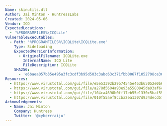 ```yaml
---
Name: skinutils.dll
Author: Jai Minton - HuntressLabs
Created: 2024-05-06
Vendor: ICQ
ExpectedLocations:
  - '%PROGRAMFILES%\ICQLite'
VulnerableExecutables:
  - Path: '%PROGRAMFILES%\ICQLite\ICQLite.exe'
    Type: Sideloading
    ExpectedVersionInformation:
      - OriginalFilename: ICQLite.exe
        InternalName: ICQ Lite
        FileDescription: ICQLite
    SHA256:
      - 'e6baea057b35e495a3fc3cdf3b95d503c3abc63c371fbb0067f1052798ce3601'
Resources:
  - https://www.virustotal.com/gui/file/e5e53392b29b74545e463b65052e0b6b07e8299d709f07501fb0f31b97a679ab/details
  - https://www.virustotal.com/gui/file/a278d5604a93e93a5580845da93af6c316a37a4cd35c1fc9348958ae1bebdb90/details
  - https://www.virustotal.com/gui/file/104ca4690b0ff17eb55e1330c5baf5580a731b6834f0716c483e646d6030855c/relations
  - https://www.virustotal.com/gui/file/010f55aef8ccba2ea1307d934decd577a08fa21547d1db30e01f3ae5ff1cce07/relations
Acknowledgements:
  - Name: Jai Minton
    Company: Huntress
    Twitter: '@cyberrraiju'
---
```



